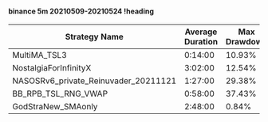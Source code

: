 #### binance 5m 20210509-20210524 !heading
| Strategy Name                        | Average Duration | Max Drawdown | Profit Mean | Profit Sum | Profit Total | Trade Count | Win Rate |
| ------------------------------------ | ---------------- | ------------ | ----------- | ---------- | ------------ | ----------- | -------- |
| MultiMA_TSL3                         | 0:14:00          | 10.93%       | 84.36%      | 29188.00%  | 7529.00%     | 346         | 72.25%   |
| NostalgiaForInfinityX                | 3:02:00          | 12.54%       | 204.24%     | 25121.00%  | 2566.00%     | 123         | 96.75%   |
| NASOSRv6_private_Reinuvader_20211121 | 1:27:00          | 29.38%       | 51.53%      | 13706.00%  | 1719.00%     | 266         | 83.46%   |
| BB_RPB_TSL_RNG_VWAP                  | 0:58:00          | 37.43%       | 11.59%      | 3291.00%   | -9.00%       | 284         | 76.06%   |
| GodStraNew_SMAonly                   | 2:48:00          | 0.84%        | 1127.55%    | 25934.00%  | 6123.00%     | 23          | 91.30%   |